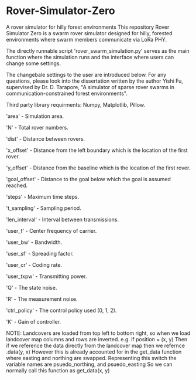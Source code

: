 # Rover-Simulator-Zero
A rover simulator for hilly forest environments
This repository Rover Simulator Zero is a swarm rover simulator designed for hilly, 
forested environments where swarm members communicate via LoRa PHY.

The directly runnable script 'rover_swarm_simulation.py' serves as the main function
where the simulation runs and the interface where users can change some settings.

The changebale settings to the user are introduced below. For any questions, please 
look into the dissertation written by the author Yishi Fu, supervised by Dr. D. Tarapore, 
"A simulator of sparse rover swarms in communication-constrained forest environments".

Third party library requirments: Numpy, Matplotlib, Pillow.

'area' - Simulation area.

'N' - Total rover numbers.

'dist' - Distance between rovers.

'x_offset' - Distance from the left boundary which is the location of the first rover.

'y_offset' - Distance from the baseline which is the location of the first rover.

'goal_offset' - Distance to the goal below which the goal is assumed reached.

'steps' - Maximum time steps.

't_sampling' - Sampling period.

'len_interval' - Interval between transmissions.

'user_f' - Center frequency of carrier.

'user_bw' - Bandwidth.

'user_sf' - Spreading factor.

'user_cr' - Coding rate.

'user_txpw' - Transmitting power.

'Q' - The state noise.

'R' - The measurement noise.

'ctrl_policy' - The control policy used (0, 1, 2).

'K' - Gain of controller.


NOTE: Landcovers are loaded from top left to bottom right, so when we load landcover map columns
and rows are inverted. e.g. if position = (x, y) 
Then if we reference the data directly from the landcover map then we refernce .data(y, x)
However this is already accounted for in the get_data function where easting and northing are swapped. 
Representing this switch the variable names are psuedo_northing, and psuedo_easting
So we can normally call this function as get_data(x, y)
